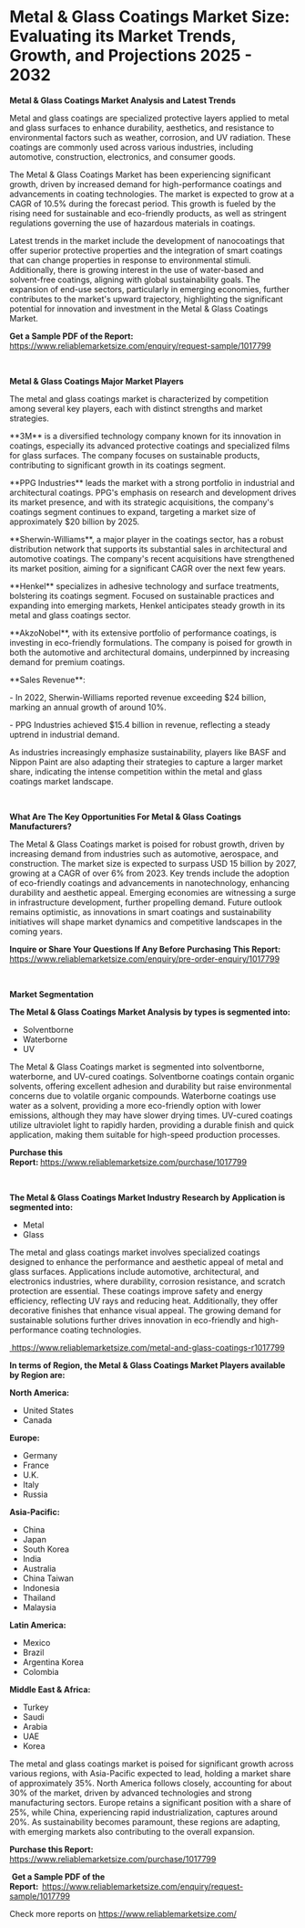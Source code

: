 <p><h1>Metal & Glass Coatings Market Size: Evaluating its Market Trends, Growth, and Projections 2025 - 2032</h1></p><p><strong>Metal & Glass Coatings Market Analysis and Latest Trends</strong></p>
<p><p>Metal and glass coatings are specialized protective layers applied to metal and glass surfaces to enhance durability, aesthetics, and resistance to environmental factors such as weather, corrosion, and UV radiation. These coatings are commonly used across various industries, including automotive, construction, electronics, and consumer goods.</p><p>The Metal & Glass Coatings Market has been experiencing significant growth, driven by increased demand for high-performance coatings and advancements in coating technologies. The market is expected to grow at a CAGR of 10.5% during the forecast period. This growth is fueled by the rising need for sustainable and eco-friendly products, as well as stringent regulations governing the use of hazardous materials in coatings.</p><p>Latest trends in the market include the development of nanocoatings that offer superior protective properties and the integration of smart coatings that can change properties in response to environmental stimuli. Additionally, there is growing interest in the use of water-based and solvent-free coatings, aligning with global sustainability goals. The expansion of end-use sectors, particularly in emerging economies, further contributes to the market's upward trajectory, highlighting the significant potential for innovation and investment in the Metal & Glass Coatings Market.</p></p>
<p><strong>Get a Sample PDF of the Report:&nbsp;</strong> <a href="https://www.reliablemarketsize.com/enquiry/request-sample/1017799?utm_campaign=3092&utm_medium=2&utm_source=Github&utm_content=ia&utm_term=24032025&utm_id=metal-glass-coatings">https://www.reliablemarketsize.com/enquiry/request-sample/1017799</a></p>
<p>&nbsp;</p>
<p><strong>Metal & Glass Coatings Major Market Players</strong></p>
<p><p>The metal and glass coatings market is characterized by competition among several key players, each with distinct strengths and market strategies. </p><p>**3M** is a diversified technology company known for its innovation in coatings, especially its advanced protective coatings and specialized films for glass surfaces. The company focuses on sustainable products, contributing to significant growth in its coatings segment.</p><p>**PPG Industries** leads the market with a strong portfolio in industrial and architectural coatings. PPG's emphasis on research and development drives its market presence, and with its strategic acquisitions, the company's coatings segment continues to expand, targeting a market size of approximately $20 billion by 2025.</p><p>**Sherwin-Williams**, a major player in the coatings sector, has a robust distribution network that supports its substantial sales in architectural and automotive coatings. The company's recent acquisitions have strengthened its market position, aiming for a significant CAGR over the next few years.</p><p>**Henkel** specializes in adhesive technology and surface treatments, bolstering its coatings segment. Focused on sustainable practices and expanding into emerging markets, Henkel anticipates steady growth in its metal and glass coatings sector.</p><p>**AkzoNobel**, with its extensive portfolio of performance coatings, is investing in eco-friendly formulations. The company is poised for growth in both the automotive and architectural domains, underpinned by increasing demand for premium coatings.</p><p>**Sales Revenue**: </p><p>- In 2022, Sherwin-Williams reported revenue exceeding $24 billion, marking an annual growth of around 10%. </p><p>- PPG Industries achieved $15.4 billion in revenue, reflecting a steady uptrend in industrial demand.</p><p>As industries increasingly emphasize sustainability, players like BASF and Nippon Paint are also adapting their strategies to capture a larger market share, indicating the intense competition within the metal and glass coatings market landscape.</p></p>
<p>&nbsp;</p>
<p><strong>What Are The Key Opportunities For Metal & Glass Coatings Manufacturers?</strong></p>
<p><p>The Metal & Glass Coatings market is poised for robust growth, driven by increasing demand from industries such as automotive, aerospace, and construction. The market size is expected to surpass USD 15 billion by 2027, growing at a CAGR of over 6% from 2023. Key trends include the adoption of eco-friendly coatings and advancements in nanotechnology, enhancing durability and aesthetic appeal. Emerging economies are witnessing a surge in infrastructure development, further propelling demand. Future outlook remains optimistic, as innovations in smart coatings and sustainability initiatives will shape market dynamics and competitive landscapes in the coming years.</p></p>
<p><strong>Inquire or Share Your Questions If Any Before Purchasing This Report:</strong> <a href="https://www.reliablemarketsize.com/enquiry/pre-order-enquiry/1017799?utm_campaign=3092&utm_medium=2&utm_source=Github&utm_content=ia&utm_term=24032025&utm_id=metal-glass-coatings">https://www.reliablemarketsize.com/enquiry/pre-order-enquiry/1017799</a></p>
<p>&nbsp;</p>
<p><strong>Market Segmentation</strong></p>
<p><strong>The Metal & Glass Coatings Market Analysis by types is segmented into:</strong></p>
<p><ul><li>Solventborne</li><li>Waterborne</li><li>UV</li></ul></p>
<p><p>The Metal & Glass Coatings market is segmented into solventborne, waterborne, and UV-cured coatings. Solventborne coatings contain organic solvents, offering excellent adhesion and durability but raise environmental concerns due to volatile organic compounds. Waterborne coatings use water as a solvent, providing a more eco-friendly option with lower emissions, although they may have slower drying times. UV-cured coatings utilize ultraviolet light to rapidly harden, providing a durable finish and quick application, making them suitable for high-speed production processes.</p></p>
<p><strong>Purchase this Report:&nbsp;</strong><a href="https://www.reliablemarketsize.com/purchase/1017799?utm_campaign=3092&utm_medium=2&utm_source=Github&utm_content=ia&utm_term=24032025&utm_id=metal-glass-coatings">https://www.reliablemarketsize.com/purchase/1017799</a></p>
<p>&nbsp;</p>
<p><strong>The Metal & Glass Coatings Market Industry Research by Application is segmented into:</strong></p>
<p><ul><li>Metal</li><li>Glass</li></ul></p>
<p><p>The metal and glass coatings market involves specialized coatings designed to enhance the performance and aesthetic appeal of metal and glass surfaces. Applications include automotive, architectural, and electronics industries, where durability, corrosion resistance, and scratch protection are essential. These coatings improve safety and energy efficiency, reflecting UV rays and reducing heat. Additionally, they offer decorative finishes that enhance visual appeal. The growing demand for sustainable solutions further drives innovation in eco-friendly and high-performance coating technologies.</p></p>
<p><a href="https://www.reliablemarketsize.com/metal-and-glass-coatings-r1017799?utm_campaign=3092&utm_medium=2&utm_source=Github&utm_content=ia&utm_term=24032025&utm_id=metal-glass-coatings">&nbsp;https://www.reliablemarketsize.com/metal-and-glass-coatings-r1017799</a></p>
<p><strong>In terms of Region, the Metal & Glass Coatings Market Players available by Region are:</strong></p>
<p>
    <p> <strong> North America: </strong>
        <ul>
            <li>United States</li>
            <li>Canada</li>
        </ul>
        </p> 
    <p> <strong> Europe: </strong>
        <ul>
            <li>Germany</li>
            <li>France</li>
            <li>U.K.</li>
            <li>Italy</li>
            <li>Russia</li>
        </ul>
        </p> 
    <p> <strong> Asia-Pacific: </strong>
        <ul>
            <li>China</li>
            <li>Japan</li>
            <li>South Korea</li>
            <li>India</li>
            <li>Australia</li>
            <li>China Taiwan</li>
            <li>Indonesia</li>
            <li>Thailand</li>
            <li>Malaysia</li>
        </ul>
        </p> 
    <p> <strong> Latin America: </strong>
        <ul>
            <li>Mexico</li>
            <li>Brazil</li>
            <li>Argentina Korea</li>
            <li>Colombia</li>
        </ul>
        </p> 
    <p> <strong> Middle East & Africa: </strong>
        <ul>
            <li>Turkey</li>
            <li>Saudi</li>
            <li>Arabia</li>
            <li>UAE</li>
            <li>Korea</li>
        </ul>
    </p>
    </p>
<p><p>The metal and glass coatings market is poised for significant growth across various regions, with Asia-Pacific expected to lead, holding a market share of approximately 35%. North America follows closely, accounting for about 30% of the market, driven by advanced technologies and strong manufacturing sectors. Europe retains a significant position with a share of 25%, while China, experiencing rapid industrialization, captures around 20%. As sustainability becomes paramount, these regions are adapting, with emerging markets also contributing to the overall expansion.</p></p>
<p><strong>Purchase this Report: </strong><a href="https://www.reliablemarketsize.com/purchase/1017799?utm_campaign=3092&utm_medium=2&utm_source=Github&utm_content=ia&utm_term=24032025&utm_id=metal-glass-coatings">https://www.reliablemarketsize.com/purchase/1017799</a></p>
<p>&nbsp;<strong>Get a Sample PDF of the Report:&nbsp;&nbsp;</strong><a href="https://www.reliablemarketsize.com/enquiry/request-sample/1017799?utm_campaign=3092&utm_medium=2&utm_source=Github&utm_content=ia&utm_term=24032025&utm_id=metal-glass-coatings">https://www.reliablemarketsize.com/enquiry/request-sample/1017799</a></p>
<p><strong></strong></p>
<p>Check more reports on <a href="https://www.reliablemarketsize.com/?utm_campaign=3092&utm_medium=2&utm_source=Github&utm_content=ia&utm_term=24032025&utm_id=metal-glass-coatings">https://www.reliablemarketsize.com/</a></p>
